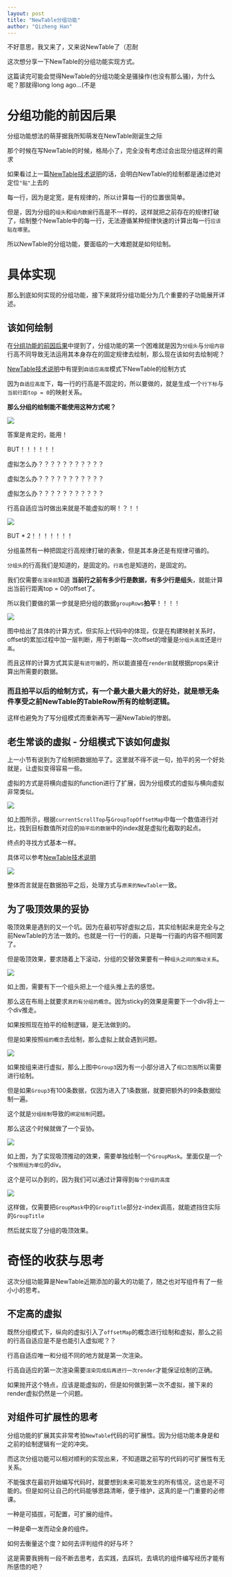 ```yaml
---
layout: post
title: "NewTable分组功能"
author: "Qizheng Han"
--- 
```


不好意思，我又来了，又来说NewTable了（忍耐

这次想分享一下NewTable的分组功能实现方式。

这篇读完可能会觉得NewTable的分组功能全是骚操作(也没有那么骚)，为什么呢？那就得long long ago...(不是

# 分组功能的前因后果

分组功能想法的萌芽据我所知萌发在NewTable刚诞生之际

那个时候在写NewTable的时候，格局小了，完全没有考虑过会出现分组这样的需求


如果看过上一篇[NewTable技术说明](https://hanqizheng.vercel.app/2021/11/28/NewTable.html)的话，会明白NewTable的绘制都是通过绝对定位`"贴"`上去的

每一行，因为是定宽，是有规律的，所以计算每一行的位置很简单。

但是，因为分组的`组头`和`组内数据`行高是不一样的，这样就把之前存在的规律打破了，绘制整个NewTable中的每一行，无法遵循某种规律快速的计算出每一行`应该贴在哪里`。

所以NewTable的分组功能，要面临的一大难题就是如何绘制。

# 具体实现

那么到底如何实现的分组功能，接下来就将分组功能分为几个重要的子功能展开详述。

## 该如何绘制

在[分组功能的前因后果](#分组功能的前因后果)中提到了，分组功能的第一个困难就是因为`分组头`与`分组内容`行高不同导致无法运用其本身存在的固定规律去绘制，那么现在该如何去绘制呢？

[NewTable技术说明](https://hanqizheng.vercel.app/2021/11/28/NewTable.html)中有提到`自适应高度`模式下NewTable的绘制方式

因为`自适应高度`下，每一行的行高是不固定的，所以要做的，就是生成一个`行下标`与`当前行距top = 0`的映射关系。

**那么分组的绘制能不能使用这种方式呢？**

![](/assets/img/2021-12-31/drawGroupMeme.png)

答案是肯定的，能用！

BUT！！！！！！

虚拟怎么办？？？？？？？？？？？

虚拟怎么办？？？？？？？？？？？

虚拟怎么办？？？？？？？？？？？

行高自适应当时做出来就是不能虚拟的啊！？！！

![](/assets/img/2021-12-31/fuckQ.png)

BUT * 2！！！！！！！

分组虽然有一种把固定行高规律打破的表象，但是其本身还是有规律可循的。

`分组头`的行高我们是知道的，是固定的。`行高`也是知道的，是固定的。

我们仅需要`在渲染前`知道 **当前行之前有多少行是数据，有多少行是组头**，就能计算出当前行距离top = 0的offset了。

所以我们要做的第一步就是把分组的数据`groupRows`**拍平**！！！！

![](/assets/img/2021-12-31/flat.jpg)

图中给出了具体的计算方式，但实际上代码中的体现，仅是在构建映射关系时，offset的累加过程中加一层判断，用于判断每一次offset的增量是`分组头高度`还是`行高`。

而且这样的计算方式其实是`有迹可循`的，所以能直接在`render前`就根据props来计算出所需要的数据。


### 而且拍平以后的绘制方式，有一个最大最大最大的好处，**就是想无条件享受之前NewTable的TableRow所有的绘制逻辑**。


这样也避免为了写分组模式而重新再写一遍NewTable的惨剧。

## 老生常谈的虚拟 - 分组模式下该如何虚拟

上一小节有说到为了绘制把数据拍平了。这里就不得不说一句，拍平的另一个好处就是，让虚拟变得容易一些。

虚拟的方式是将横向虚拟的function进行了扩展，因为分组模式的虚拟与横向虚拟非常类似。

![](/assets/img/2021-12-31/groupVirtual1.jpg)

如上图所示，根据`currentScrollTop`与`GroupTopOffsetMap`中每一个数值进行对比，找到目标数值所对应的`拍平后的数据`中的index就是虚拟化截取的起点。

终点的寻找方式基本一样。

具体可以参考[NewTable技术说明](https://hanqizheng.vercel.app/2021/11/28/NewTable.html)

![](/assets/img/2021-12-31/groupVirtual2.jpg)

整体而言就是在数据拍平之后，处理方式与`原来的NewTable`一致。
## 为了吸顶效果的妥协

吸顶效果是遇到的又一个坑。因为在最初写好虚拟之后，其实绘制起来是完全与之前NewTable的方法一致的。也就是一行一行的画，只是每一行画的内容不相同罢了。

但是吸顶效果，要求随着上下滚动，分组的交替效果要有一种`组头之间的推动关系`。

![](/assets/img/2021-12-31/stickyTop.gif)

如上图，需要有下一个组头把上一个组头推上去的感觉。

那么这在布局上就要求`真的有分组的概念`。因为sticky的效果是需要下一个div将上一个div推走。

如果按照现在拍平的绘制逻辑，是无法做到的。

但是如果按照`组的概念`去绘制，那么虚拟上就会遇到问题。

![](/assets/img/2021-12-31/groupUnitVirtual.jpg)

如果按组来进行虚拟，那么上图中`Group3`因为有一小部分进入了`视口范围`所以需要进行绘制。

但是如果`Group3`有100条数据，仅因为进入了1条数据，就要把额外的99条数据绘制一遍。

这个就是`分组绘制`导致的`绑定绘制`问题。

那么这这个时候就做了一个妥协。

![](/assets/img/2021-12-31/fakeGroup.jpg)

如上图，为了实现吸顶推动的效果，需要单独绘制一个`GroupMask`。里面仅是一个个`按照组为单位`的div。

这个是可以办到的，因为我们可以通过计算得到`每个分组的高度`

![](/assets/img/2021-12-31/groupMask.jpg)

这样做，仅需要把`GroupMask`中的`GroupTitle`部分z-index调高，就能遮挡住实际的`GroupTitle`

然后就实现了分组的吸顶效果。

# 奇怪的收获与思考

这次分组功能算是NewTable近期添加的最大的功能了，随之也对写组件有了一些小小的思考。
## 不定高的虚拟

既然分组模式下，纵向的虚拟引入了`offsetMap`的概念进行绘制和虚拟，那么之前的行高自适应是不是也能引入虚拟呢？？

行高自适应唯一和分组不同的地方就是第一次渲染。

行高自适应的第一次渲染需要`渲染完成后再进行一次render`才能保证绘制的正确。

如果抛开这个特点，应该是能虚拟的，但是如何做到第一次不虚拟，接下来的render虚拟仍然是一个问题。

## 对组件可扩展性的思考

分组功能的扩展其实非常考验`NewTable`代码的可扩展性。因为分组功能本身是和之前的绘制逻辑有一定的冲突。

而这次分组功能可以相对顺利的实现出来，不知道跟之前写的代码的可扩展性有无关系。

不能强求在最初开始编写代码时，就要想到未来可能发生的所有情况，这也是不可能的。但是如何让自己的代码能够思路清晰，便于维护，这真的是一门重要的必修课。

一种是可插拔，可配置，可扩展的组件。

一种是牵一发而动全身的组件。

如何去衡量这个度？如何去评判组件的好与坏？

这是需要我拥有一段不断去思考，去实践，去踩坑，去填坑的组件编写经历才能有所感悟的吧？




